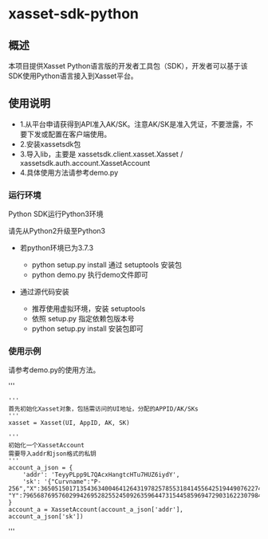 # xasset-sdk-python

## 概述

本项目提供Xasset Python语言版的开发者工具包（SDK），开发者可以基于该SDK使用Python语言接入到Xasset平台。

## 使用说明

- 1.从平台申请获得到API准入AK/SK。注意AK/SK是准入凭证，不要泄露，不要下发或配置在客户端使用。
- 2.安装xassetsdk包
- 3.导入lib，主要是 xassetsdk.client.xasset.Xasset / xassetsdk.auth.account.XassetAccount
- 4.具体使用方法请参考demo.py


### 运行环境

Python SDK运行Python3环境

请先从Python2升级至Python3

- 若python环境已为3.7.3
    - python setup.py install 通过 setuptools 安装包
    - python demo.py 执行demo文件即可

- 通过源代码安装
    - 推荐使用虚拟环境，安装 setuptools
    - 依照 setup.py 指定依赖包版本号
    - python setup.py install 安装包即可

### 使用示例

请参考demo.py的使用方法。

'''

    '''
    首先初始化Xasset对象，包括需访问的UI地址，分配的APPID/AK/SKs
    '''
    xasset = Xasset(UI, AppID, AK, SK)

    '''
    初始化一个XassetAccount
    需要导入addr和json格式的私钥
    '''
    account_a_json = {
        'addr': 'TeyyPLpp9L7QAcxHangtcHTu7HUZ6iydY',
        'sk': '{"Curvname":"P-256","X":36505150171354363400464126431978257855318414556425194490762274938603757905292,   "Y":79656876957602994269528255245092635964473154458596947290316223079846501380076,"D":111497060296999106528800133634901141644446751975433315540300236500052690483486}',
    }
    account_a = XassetAccount(account_a_json['addr'], account_a_json['sk'])


'''
